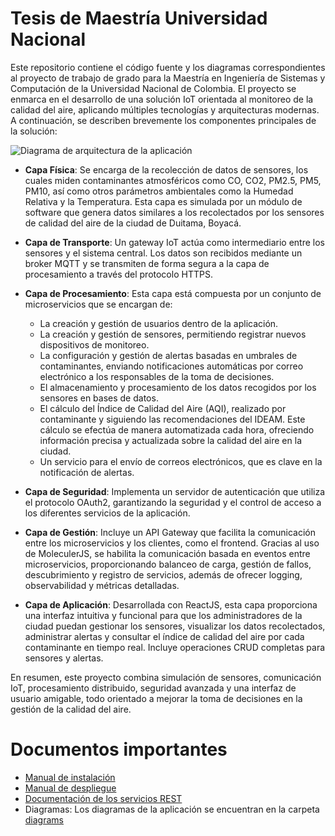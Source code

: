 # Tesis de Maestría Universidad Nacional

Este repositorio contiene el código fuente y los diagramas correspondientes al proyecto de trabajo de grado para la Maestría en Ingeniería de Sistemas y Computación de la Universidad Nacional de Colombia. El proyecto se enmarca en el desarrollo de una solución IoT orientada al monitoreo de la calidad del aire, aplicando múltiples tecnologías y arquitecturas modernas. A continuación, se describen brevemente los componentes principales de la solución:

![Diagrama de arquitectura de la aplicación](.diagrams/poc/Arquitectura_concreta.png)

- **Capa Física**: Se encarga de la recolección de datos de sensores, los cuales miden contaminantes atmosféricos como CO, CO2, PM2.5, PM5, PM10, así como otros parámetros ambientales como la Humedad Relativa y la Temperatura. Esta capa es simulada por un módulo de software que genera datos similares a los recolectados por los sensores de calidad del aire de la ciudad de Duitama, Boyacá.

- **Capa de Transporte**: Un gateway IoT actúa como intermediario entre los sensores y el sistema central. Los datos son recibidos mediante un broker MQTT y se transmiten de forma segura a la capa de procesamiento a través del protocolo HTTPS.

- **Capa de Procesamiento**: Esta capa está compuesta por un conjunto de microservicios que se encargan de:

  - La creación y gestión de usuarios dentro de la aplicación.
  - La creación y gestión de sensores, permitiendo registrar nuevos dispositivos de monitoreo.
  - La configuración y gestión de alertas basadas en umbrales de contaminantes, enviando notificaciones automáticas por correo electrónico a los responsables de la toma de decisiones.
  - El almacenamiento y procesamiento de los datos recogidos por los sensores en bases de datos.
  - El cálculo del Índice de Calidad del Aire (AQI), realizado por contaminante y siguiendo las recomendaciones del IDEAM. Este cálculo se efectúa de manera automatizada cada hora, ofreciendo información precisa y actualizada sobre la calidad del aire en la ciudad.
  - Un servicio para el envío de correos electrónicos, que es clave en la notificación de alertas.

- **Capa de Seguridad**: Implementa un servidor de autenticación que utiliza el protocolo OAuth2, garantizando la seguridad y el control de acceso a los diferentes servicios de la aplicación.

- **Capa de Gestión**: Incluye un API Gateway que facilita la comunicación entre los microservicios y los clientes, como el frontend. Gracias al uso de MoleculerJS, se habilita la comunicación basada en eventos entre microservicios, proporcionando balanceo de carga, gestión de fallos, descubrimiento y registro de servicios, además de ofrecer logging, observabilidad y métricas detalladas.

- **Capa de Aplicación**: Desarrollada con ReactJS, esta capa proporciona una interfaz intuitiva y funcional para que los administradores de la ciudad puedan gestionar los sensores, visualizar los datos recolectados, administrar alertas y consultar el índice de calidad del aire por cada contaminante en tiempo real. Incluye operaciones CRUD completas para sensores y alertas.

En resumen, este proyecto combina simulación de sensores, comunicación IoT, procesamiento distribuido, seguridad avanzada y una interfaz de usuario amigable, todo orientado a mejorar la toma de decisiones en la gestión de la calidad del aire.

# Documentos importantes

- [Manual de instalación](./docs/Manual_de_instalacion.md)
- [Manual de despliegue](./docs/Manual_de_despliegue.md)
- [Documentación de los servicios REST](./docs/Documentacion_de_servicios_REST.md)
- Diagramas: Los diagramas de la aplicación se encuentran en la carpeta [diagrams](./diagrams/readme.md)
